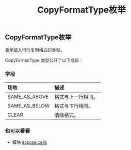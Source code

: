 ﻿---
title: CopyFormatType枚举
second_title: Aspose.Cells for Python via .NET API 参考资料
description:
type: docs
weight: 1880
url: /zh/python-net/aspose.cells/copyformattype/
is_root: false
---
##  CopyFormatType枚举
表示插入行时复制格式的类型。



CopyFormatType 类型公开了以下成员：

### 字段
|场地|描述|
| :- | :- |
| SAME_AS_ABOVE |格式与上一行相同。|
| SAME_AS_BELOW |格式与下行相同。|
| CLEAR |清除格式。|



### 也可以看看
* 模块 [aspose.cells](..)
